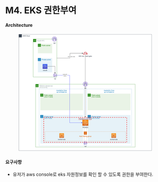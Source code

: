 # M4. EKS 권한부여

#### Architecture

<figure><img src="../.gitbook/assets/image (7) (1).png" alt=""><figcaption></figcaption></figure>

#### 요구사항

* 유저가 aws console로 eks 자원정보를 확인 할 수 있도록 권한을 부여한다.
